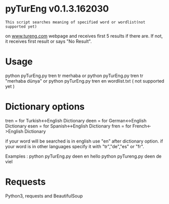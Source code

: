pyTurEng v0.1.3.162030
==================

	This script searches meaning of specified word or wordlist(not supported yet)
on www.tureng.com webpage and receives first 5 results if there are. If not, it receives first result or says "No Result".

Usage
==================

python pyTurEng.py tren tr merhaba
or
python pyTurEng.py tren tr "merhaba dünya"
or
python pyTurEng.py tren en wordlist.txt ( not supported yet )

Dictionary options
==================
tren = for Turkish<->English Dictionary
deen = for German<->English Dictionary
esen = for Spanish<->English Dictionary
fren = for French<->English Dictionary

if your word will be searched is in english use "en" after dictionary option.
if your word is in other languages specify it with "tr","de","es" or "fr".

Examples :
python pyTurEng.py deen en hello
python pyTureng.py deen de viel

Requests
==================
Python3, requests and BeautifulSoup


